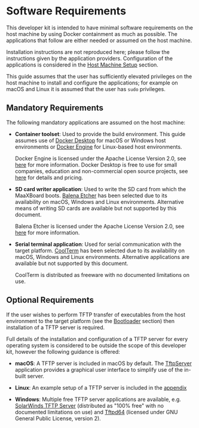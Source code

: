 # Software Requirements

This developer kit is intended to have minimal software requirements on the host machine by using Docker containment as much as possible. The applications that follow are either needed or assumed on the host machine.

Installation instructions are not reproduced here; please follow the instructions given by the application providers. Configuration of the applications is considered in the [Host Machine Setup](host_machine_setup.md) section.

This guide assumes that the user has sufficiently elevated privileges on the host machine to install and configure the applications; for example on macOS and Linux it is assumed that the user has `sudo` privileges.

## Mandatory Requirements

The following mandatory applications are assumed on the host machine:

- **Container toolset**: Used to provide the build environment. This guide assumes use of [Docker Desktop](https://www.docker.com/products/docker-desktop) for macOS or Windows host environments or [Docker Engine](https://hub.docker.com/search?offering=community&operating_system=linux&q=&type=edition) for Linux-based host environments.

    Docker Engine is licensed under the Apache License Version 2.0, see [here](https://docs.docker.com/engine/) for more information. Docker Desktop is free to use for small companies, education and non-commercial open source projects, see [here](https://www.docker.com/pricing/faq/) for details and pricing.

- **SD card writer application**: Used to write the SD card from which the MaaXBoard boots. [Balena Etcher](https://www.balena.io/etcher/) has been selected due to its availability on macOS, Windows and Linux environments. Alternative means of writing SD cards are available but not supported by this document.

    Balena Etcher is licensed under the Apache License Version 2.0, see [here](https://github.com/balena-io/etcher/blob/master/LICENSE) for more information.

- **Serial terminal application**: Used for serial communication with the target platform. [CoolTerm](https://freeware.the-meiers.org/) has been selected due to its availability on macOS, Windows and Linux environments. Alternative applications are available but not supported by this document.

    CoolTerm is distributed as freeware with no documented limitations on use.

## Optional Requirements

If the user wishes to perform TFTP transfer of executables from the host environment to the target platform (see the [Bootloader](bootloader.md) section) then installation of a TFTP server is required.

Full details of the installation and configuration of a TFTP server for every operating system is considered to be outside the scope of this developer kit, however the following guidance is offered:

- **macOS**: A TFTP server is included in macOS by default. The [TftpServer](https://www.macupdate.com/app/mac/11116/tftpserver) application provides a graphical user interface to simplify use of the in-built server.

- **Linux**: An example setup of a TFTP server is included in the [appendix](appendices/tftpboot_example.md)

- **Windows**: Multiple free TFTP server applications are available, e.g. [SolarWinds TFTP Server](https://www.solarwinds.com/free-tools/free-tftp-server) (distributed as "100% free" with no documented limitations on use) and [Tftpd64](https://pjo2.github.io/tftpd64) (licensed under GNU General Public License, version 2).
